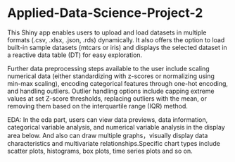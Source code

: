 # Applied-Data-Science-Project-2

This Shiny app enables users to upload and load datasets in multiple formats (.csv, .xlsx, .json, .rds) dynamically. It also offers the option to load built-in sample datasets (mtcars or iris) and displays the selected dataset in a reactive data table (DT) for easy exploration.

Further data preprocessing steps available to the user include scaling numerical data (either standardizing with z-scores or normalizing using min-max scaling), encoding categorical features through one-hot encoding, and handling outliers. Outlier handling options include capping extreme values at set Z-score thresholds, replacing outliers with the mean, or removing them based on the interquartile range (IQR) method.

EDA: In the eda part, users can view data previews, data information, categorical variable analysis, and numerical variable analysis in the display area below. And also can draw multiple graphs，visually display data characteristics and multivariate relationships.Specific chart types include scatter plots, histograms, box plots, time series plots and so on. 

